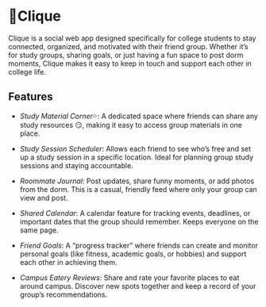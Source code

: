 # 🚀Clique

Clique is a social web app designed specifically for college students to stay connected, organized, and motivated with their friend group. Whether it’s for study groups, sharing goals, or just having a fun space to post dorm moments, Clique makes it easy to keep in touch and support each other in college life.

## Features

- *Study Material Corner*💦: A dedicated space where friends can share  any study resources 😏, making it easy to access group materials in one place.
  
- *Study Session Scheduler*: Allows each friend to see who’s free and set up a study session in a specific location. Ideal for planning group study sessions and staying accountable.
  
- *Roommate Journal*: Post updates, share funny moments, or add photos from the dorm. This is a casual, friendly feed where only your group can view and post.

- *Shared Calendar*: A calendar feature for tracking events, deadlines, or important dates that the group should remember. Keeps everyone on the same page.
  
- *Friend Goals*: A “progress tracker” where friends can create and monitor personal goals (like fitness, academic goals, or hobbies) and support each other in achieving them.
  
- *Campus Eatery Reviews*: Share and rate your favorite places to eat around campus. Discover new spots together and keep a record of your group’s recommendations.
